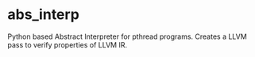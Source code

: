 # abs_interp
Python based Abstract Interpreter for pthread programs. Creates a LLVM pass to verify properties of LLVM IR.
